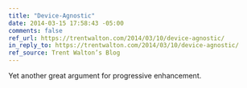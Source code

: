```yaml
---
title: "Device-Agnostic"
date: 2014-03-15 17:58:43 -05:00
comments: false
ref_url: https://trentwalton.com/2014/03/10/device-agnostic/
in_reply_to: https://trentwalton.com/2014/03/10/device-agnostic/
ref_source: Trent Walton’s Blog
---
```


Yet another great argument for progressive enhancement.